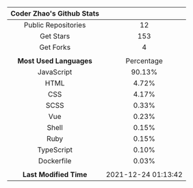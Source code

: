 | **Coder Zhao's Github Stats** | |
|:-:|:-:|
| Public Repositories | 12 |
| Get Stars | 153 |
| Get Forks | 4 |
| | |
| **Most Used Languages** | Percentage |
| JavaScript | 90.13% |
| HTML | 4.72% |
| CSS | 4.17% |
| SCSS | 0.33% |
| Vue | 0.23% |
| Shell | 0.15% |
| Ruby | 0.15% |
| TypeScript | 0.10% |
| Dockerfile | 0.03% |
| | |
| **Last Modified Time** | 2021-12-24 01:13:42 |